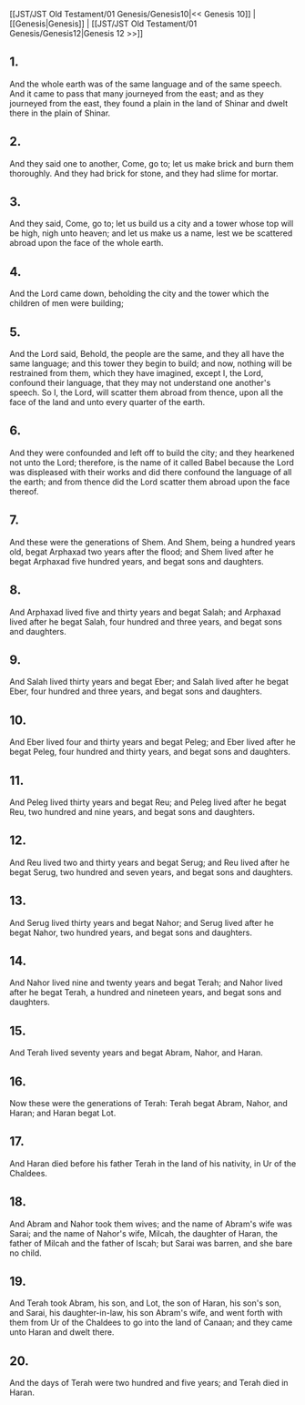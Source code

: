 [[JST/JST Old Testament/01 Genesis/Genesis10|<< Genesis 10]] | [[Genesis|Genesis]] | [[JST/JST Old Testament/01 Genesis/Genesis12|Genesis 12 >>]]
## 1.
And the whole earth was of the same language and of the same speech. And it came to pass that many journeyed from the east; and as they journeyed from the east, they found a plain in the land of Shinar and dwelt there in the plain of Shinar.
## 2.
And they said one to another, Come, go to; let us make brick and burn them thoroughly. And they had brick for stone, and they had slime for mortar.
## 3.
And they said, Come, go to; let us build us a city and a tower whose top will be high, nigh unto heaven; and let us make us a name, lest we be scattered abroad upon the face of the whole earth.
## 4.
And the Lord came down, beholding the city and the tower which the children of men were building;
## 5.
And the Lord said, Behold, the people are the same, and they all have the same language; and this tower they begin to build; and now, nothing will be restrained from them, which they have imagined, except I, the Lord, confound their language, that they may not understand one another\'s speech. So I, the Lord, will scatter them abroad from thence, upon all the face of the land and unto every quarter of the earth.
## 6.
And they were confounded and left off to build the city; and they hearkened not unto the Lord; therefore, is the name of it called Babel because the Lord was displeased with their works and did there confound the language of all the earth; and from thence did the Lord scatter them abroad upon the face thereof.
## 7.
And these were the generations of Shem. And Shem, being a hundred years old, begat Arphaxad two years after the flood; and Shem lived after he begat Arphaxad five hundred years, and begat sons and daughters.
## 8.
And Arphaxad lived five and thirty years and begat Salah; and Arphaxad lived after he begat Salah, four hundred and three years, and begat sons and daughters.
## 9.
And Salah lived thirty years and begat Eber; and Salah lived after he begat Eber, four hundred and three years, and begat sons and daughters.
## 10.
And Eber lived four and thirty years and begat Peleg; and Eber lived after he begat Peleg, four hundred and thirty years, and begat sons and daughters.
## 11.
And Peleg lived thirty years and begat Reu; and Peleg lived after he begat Reu, two hundred and nine years, and begat sons and daughters.
## 12.
And Reu lived two and thirty years and begat Serug; and Reu lived after he begat Serug, two hundred and seven years, and begat sons and daughters.
## 13.
And Serug lived thirty years and begat Nahor; and Serug lived after he begat Nahor, two hundred years, and begat sons and daughters.
## 14.
And Nahor lived nine and twenty years and begat Terah; and Nahor lived after he begat Terah, a hundred and nineteen years, and begat sons and daughters.
## 15.
And Terah lived seventy years and begat Abram, Nahor, and Haran.
## 16.
Now these were the generations of Terah: Terah begat Abram, Nahor, and Haran; and Haran begat Lot.
## 17.
And Haran died before his father Terah in the land of his nativity, in Ur of the Chaldees.
## 18.
And Abram and Nahor took them wives; and the name of Abram\'s wife was Sarai; and the name of Nahor\'s wife, Milcah, the daughter of Haran, the father of Milcah and the father of Iscah; but Sarai was barren, and she bare no child.
## 19.
And Terah took Abram, his son, and Lot, the son of Haran, his son\'s son, and Sarai, his daughter-in-law, his son Abram\'s wife, and went forth with them from Ur of the Chaldees to go into the land of Canaan; and they came unto Haran and dwelt there.
## 20.
And the days of Terah were two hundred and five years; and Terah died in Haran.

